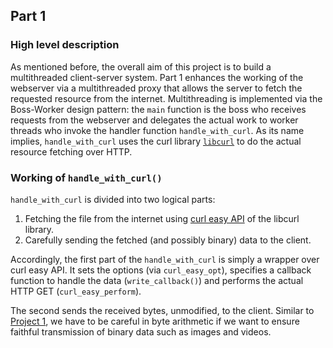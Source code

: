 ## Part 1

### High level description
As mentioned before, the overall aim of this project is to build a multithreaded client-server system. Part 1 enhances the working of the webserver via a multithreaded proxy that allows the server to fetch the requested resource from the internet. Multithreading is implemented via the Boss-Worker design pattern: the `main` function is the boss who receives requests from the webserver and delegates the actual work to worker threads who invoke the handler function `handle_with_curl`. As its name implies, `handle_with_curl` uses the curl library [`libcurl`](http://curl.haxx.se/libcurl/) to do the actual resource fetching over HTTP.

### Working of `handle_with_curl()`
`handle_with_curl` is divided into two logical parts:

1. Fetching the file from the internet using [curl easy API](http://curl.haxx.se/libcurl/c/libcurl-easy.html) of the libcurl library. 
2. Carefully sending the fetched (and possibly binary) data to the client.

Accordingly, the first part of the `handle_with_curl` is simply a wrapper over curl easy API. It sets the options (via `curl_easy_opt`), specifies a callback function to handle the data (`write_callback()`) and performs the actual HTTP GET (`curl_easy_perform`).

The second sends the received bytes, unmodified, to the client. Similar to [Project 1](https://github.com/rohan-kekatpure/coursework/tree/master/intro-to-os/project1), we have to be careful in byte arithmetic if we want to ensure faithful transmission of binary data such as images and videos.